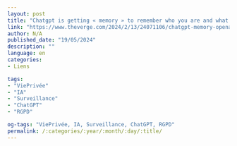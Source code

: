 ```yaml
---
layout: post
title: "Chatgpt is getting « memory » to remember who you are and what you like"
link: "https://www.theverge.com/2024/2/13/24071106/chatgpt-memory-openai-ai-chatbot-history"
author: N/A
published_date: "19/05/2024"
description: ""
language: en
categories:
- Liens

tags:
- "ViePrivée"
- "IA"
- "Surveillance"
- "ChatGPT"
- "RGPD"

og-tags: "ViePrivée, IA, Surveillance, ChatGPT, RGPD"
permalink: /:categories/:year/:month/:day/:title/
---
```

